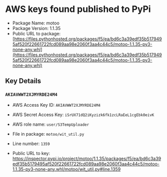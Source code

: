 # AWS keys found published to PyPi

* Package Name: motoo
* Package Version: 1.1.35
* Public URL to package: [https://files.pythonhosted.org/packages/f5/ea/bd6c3a39edf35b5179495af520f22661722fcd089aa98e2060f3aa4c44c5/motoo-1.1.35-py3-none-any.whl](https://files.pythonhosted.org/packages/f5/ea/bd6c3a39edf35b5179495af520f22661722fcd089aa98e2060f3aa4c44c5/motoo-1.1.35-py3-none-any.whl)

## Key Details

### `AKIAVWWT2XJMYRDE24M4`

* AWS Access Key ID: `AKIAVWWT2XJMYRDE24M4`
* AWS Secret Access Key: `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` 
* AWS role name: `user/S3TempUploader`
* File in package: `motoo/wit_util.py`
* Line number: `1359`

* Public URL to key: https://inspector.pypi.io/project/motoo/1.1.35/packages/f5/ea/bd6c3a39edf35b5179495af520f22661722fcd089aa98e2060f3aa4c44c5/motoo-1.1.35-py3-none-any.whl/motoo/wit_util.py#line.1359


